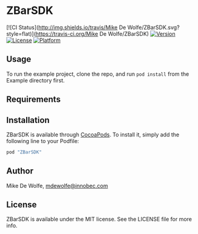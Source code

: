 # ZBarSDK

[![CI Status](http://img.shields.io/travis/Mike De Wolfe/ZBarSDK.svg?style=flat)](https://travis-ci.org/Mike De Wolfe/ZBarSDK)
[![Version](https://img.shields.io/cocoapods/v/ZBarSDK.svg?style=flat)](http://cocoapods.org/pods/ZBarSDK)
[![License](https://img.shields.io/cocoapods/l/ZBarSDK.svg?style=flat)](http://cocoapods.org/pods/ZBarSDK)
[![Platform](https://img.shields.io/cocoapods/p/ZBarSDK.svg?style=flat)](http://cocoapods.org/pods/ZBarSDK)

## Usage

To run the example project, clone the repo, and run `pod install` from the Example directory first.

## Requirements

## Installation

ZBarSDK is available through [CocoaPods](http://cocoapods.org). To install
it, simply add the following line to your Podfile:

```ruby
pod "ZBarSDK"
```

## Author

Mike De Wolfe, mdewolfe@innobec.com

## License

ZBarSDK is available under the MIT license. See the LICENSE file for more info.
